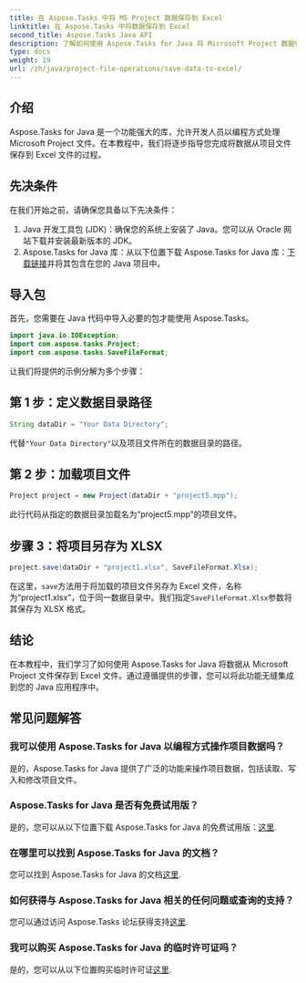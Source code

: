 ```yaml
---
title: 在 Aspose.Tasks 中将 MS Project 数据保存到 Excel
linktitle: 在 Aspose.Tasks 中将数据保存到 Excel
second_title: Aspose.Tasks Java API
description: 了解如何使用 Aspose.Tasks for Java 将 Microsoft Project 数据保存到 Excel 文件。 Java 开发人员可以轻松集成。
type: docs
weight: 19
url: /zh/java/project-file-operations/save-data-to-excel/
---
```

## 介绍
Aspose.Tasks for Java 是一个功能强大的库，允许开发人员以编程方式处理 Microsoft Project 文件。在本教程中，我们将逐步指导您完成将数据从项目文件保存到 Excel 文件的过程。
## 先决条件
在我们开始之前，请确保您具备以下先决条件：
1. Java 开发工具包 (JDK)：确保您的系统上安装了 Java。您可以从 Oracle 网站下载并安装最新版本的 JDK。
2.  Aspose.Tasks for Java 库：从以下位置下载 Aspose.Tasks for Java 库：[下载链接](https://releases.aspose.com/tasks/java/)并将其包含在您的 Java 项目中。

## 导入包
首先，您需要在 Java 代码中导入必要的包才能使用 Aspose.Tasks。
```java
import java.io.IOException;
import com.aspose.tasks.Project;
import com.aspose.tasks.SaveFileFormat;
```

让我们将提供的示例分解为多个步骤：
## 第 1 步：定义数据目录路径
```java
String dataDir = "Your Data Directory";
```
代替`"Your Data Directory"`以及项目文件所在的数据目录的路径。
## 第 2 步：加载项目文件
```java
Project project = new Project(dataDir + "project5.mpp");
```
此行代码从指定的数据目录加载名为“project5.mpp”的项目文件。
## 步骤 3：将项目另存为 XLSX
```java
project.save(dataDir + "project1.xlsx", SaveFileFormat.Xlsx);
```
在这里，`save`方法用于将加载的项目文件另存为 Excel 文件，名称为“project1.xlsx”，位于同一数据目录中。我们指定`SaveFileFormat.Xlsx`参数将其保存为 XLSX 格式。

## 结论
在本教程中，我们学习了如何使用 Aspose.Tasks for Java 将数据从 Microsoft Project 文件保存到 Excel 文件。通过遵循提供的步骤，您可以将此功能无缝集成到您的 Java 应用程序中。
## 常见问题解答
### 我可以使用 Aspose.Tasks for Java 以编程方式操作项目数据吗？
是的，Aspose.Tasks for Java 提供了广泛的功能来操作项目数据，包括读取、写入和修改项目文件。
### Aspose.Tasks for Java 是否有免费试用版？
是的，您可以从以下位置下载 Aspose.Tasks for Java 的免费试用版：[这里](https://releases.aspose.com/).
### 在哪里可以找到 Aspose.Tasks for Java 的文档？
您可以找到 Aspose.Tasks for Java 的文档[这里](https://reference.aspose.com/tasks/java/).
### 如何获得与 Aspose.Tasks for Java 相关的任何问题或查询的支持？
您可以通过访问 Aspose.Tasks 论坛获得支持[这里](https://forum.aspose.com/c/tasks/15).
### 我可以购买 Aspose.Tasks for Java 的临时许可证吗？
是的，您可以从以下位置购买临时许可证[这里](https://purchase.aspose.com/temporary-license/).